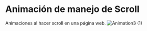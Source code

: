 # Animación de manejo de Scroll

Animaciones al hacer scroll en una página web.
![Animation3 (1)](https://github.com/user-attachments/assets/08955abf-dde5-4208-a6c9-bd4eb93a762a)

